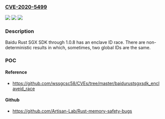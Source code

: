 ### [CVE-2020-5499](https://cve.mitre.org/cgi-bin/cvename.cgi?name=CVE-2020-5499)
![](https://img.shields.io/static/v1?label=Product&message=n%2Fa&color=blue)
![](https://img.shields.io/static/v1?label=Version&message=n%2Fa&color=blue)
![](https://img.shields.io/static/v1?label=Vulnerability&message=n%2Fa&color=brighgreen)

### Description

Baidu Rust SGX SDK through 1.0.8 has an enclave ID race. There are non-deterministic results in which, sometimes, two global IDs are the same.

### POC

#### Reference
- https://github.com/wssgcsc58/CVEs/tree/master/baidurustsgxsdk_enclaveid_race

#### Github
- https://github.com/Artisan-Lab/Rust-memory-safety-bugs

